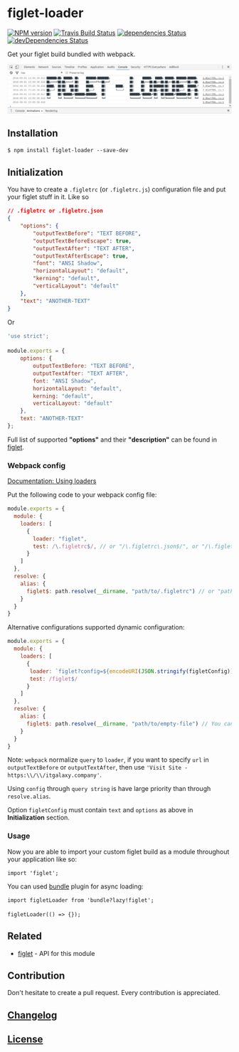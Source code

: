 # figlet-loader

[![NPM version](https://img.shields.io/npm/v/figlet-loader.svg)](https://www.npmjs.org/package/figlet-loader) 
[![Travis Build Status](https://img.shields.io/travis/itgalaxy/figlet-loader/master.svg?label=build)](https://travis-ci.org/itgalaxy/figlet-loader) 
[![dependencies Status](https://david-dm.org/itgalaxy/figlet-loader/status.svg)](https://david-dm.org/itgalaxy/figlet-loader) 
[![devDependencies Status](https://david-dm.org/itgalaxy/figlet-loader/dev-status.svg)](https://david-dm.org/itgalaxy/figlet-loader?type=dev)

Get your figlet build bundled with webpack.

![Example](https://github.com/itgalaxy/figlet-loader/raw/master/example.png?raw=true)

## Installation

```shell
$ npm install figlet-loader --save-dev
```

## Initialization

You have to create a `.figletrc` (or `.figletrc.js`) configuration file and put your figlet stuff in it. Like so

```json
// .figletrc or .figletrc.json
{
    "options": {
        "outputTextBefore": "TEXT BEFORE",
        "outputTextBeforeEscape": true,
        "outputTextAfter": "TEXT AFTER",
        "outputTextAfterEscape": true,
        "font": "ANSI Shadow",
        "horizontalLayout": "default",
        "kerning": "default",
        "verticalLayout": "default"
    },
    "text": "ANOTHER-TEXT"
}
```

Or

```js
'use strict';

module.exports = {
    options: {
        outputTextBefore: "TEXT BEFORE",
        outputTextAfter: "TEXT AFTER",
        font: "ANSI Shadow",
        horizontalLayout: "default",
        kerning: "default",
        verticalLayout: "default"
    },
    text: "ANOTHER-TEXT"
};
```

Full list of supported **"options"** and their **"description"** can be found in [figlet](https://github.com/patorjk/figlet.js).

### Webpack config

[Documentation: Using loaders](http://webpack.github.io/docs/using-loaders.html)

Put the following code to your webpack config file:

```javascript
module.exports = {
  module: {
    loaders: [
      {
        loader: "figlet",
        test: /\.figletrc$/, // or "/\.figletrc\.json$/", or "/\.figletrc\.js$/"
      }
    ]
  },
  resolve: {
    alias: {
      figlet$: path.resolve(__dirname, "path/to/.figletrc") // or "path/to/.figletrc.json", or "path/to/.figletrc.js"
    }
  }
}
```

Alternative configurations supported dynamic configuration:

```javascript
module.exports = {
  module: {
    loaders: [
      {
       loader: `figlet?config=${encodeURI(JSON.stringify(figletConfig))}`,
       test: /figlet$/
      }
    ]
  },
  resolve: {
    alias: {
      figlet$: path.resolve(__dirname, "path/to/empty-file") // You can add comment "Please do not delete this file" in this file
    }
  }
}
```

Note: `webpack` normalize `query` to `loader`, if you want to specify `url` in `outputTextBefore` or `outputTextAfter`, 
then use `'Visit Site - https:\\/\\/itgalaxy.company'`.

Using `config` through `query string` is have large priority than through `resolve.alias`.

Option `figletConfig` must contain `text` and `options` as above in **Initialization** section.

### Usage

Now you are able to import your custom figlet build as a module throughout your application like so:

```javscript
import 'figlet';
```

You can used [bundle](https://github.com/webpack/bundle-loader) plugin for async loading:

```javscript
import figletLoader from 'bundle?lazy!figlet';

figletLoader(() => {});
```

## Related

- [figlet](https://github.com/patorjk/figlet.js) - API for this module

## Contribution

Don't hesitate to create a pull request. Every contribution is appreciated.

## [Changelog](CHANGELOG.md)

## [License](LICENSE)

